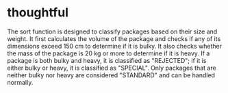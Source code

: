 # thoughtful
The sort function is designed to classify packages based on their size and weight. It first calculates the volume of the package and checks if any of its dimensions exceed 150 cm to determine if it is bulky. It also checks whether the mass of the package is 20 kg or more to determine if it is heavy. If a package is both bulky and heavy, it is classified as "REJECTED"; if it is either bulky or heavy, it is classified as "SPECIAL". Only packages that are neither bulky nor heavy are considered "STANDARD" and can be handled normally.